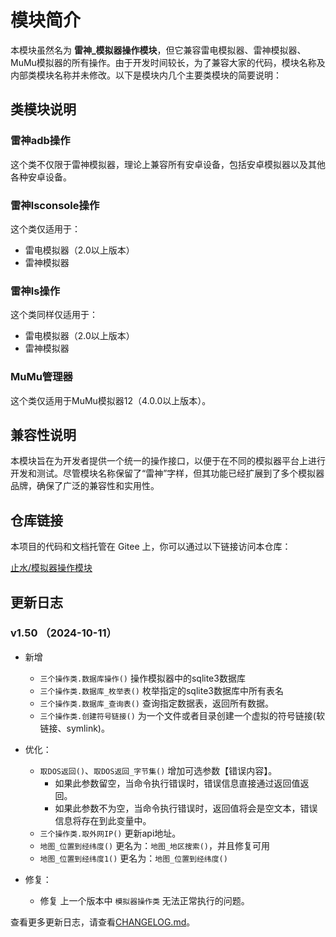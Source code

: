 # 模块简介

本模块虽然名为 **雷神_模拟器操作模块**，但它兼容雷电模拟器、雷神模拟器、MuMu模拟器的所有操作。由于开发时间较长，为了兼容大家的代码，模块名称及内部类模块名称并未修改。以下是模块内几个主要类模块的简要说明：

## 类模块说明

### 雷神adb操作
这个类不仅限于雷神模拟器，理论上兼容所有安卓设备，包括安卓模拟器以及其他各种安卓设备。

### 雷神lsconsole操作
这个类仅适用于：
- 雷电模拟器（2.0以上版本）
- 雷神模拟器

### 雷神ls操作
这个类同样仅适用于：
- 雷电模拟器（2.0以上版本）
- 雷神模拟器

### MuMu管理器
这个类仅适用于MuMu模拟器12（4.0.0以上版本）。

## 兼容性说明
本模块旨在为开发者提供一个统一的操作接口，以便于在不同的模拟器平台上进行开发和测试。尽管模块名称保留了“雷神”字样，但其功能已经扩展到了多个模拟器品牌，确保了广泛的兼容性和实用性。

## 仓库链接

本项目的代码和文档托管在 Gitee 上，你可以通过以下链接访问本仓库：

[止水/模拟器操作模块](https://gitee.com/fjcq/ZsEmuLib)

## 更新日志

### v1.50 （2024-10-11）

* 新增
  * `三个操作类.数据库操作()` 操作模拟器中的sqlite3数据库
  * `三个操作类.数据库_枚举表()` 枚举指定的sqlite3数据库中所有表名
  * `三个操作类.数据库_查询表()` 查询指定数据表，返回所有数据。
  * `三个操作类.创建符号链接()` 为一个文件或者目录创建一个虚拟的符号链接(软链接、symlink)。

* 优化：
  * `取DOS返回()`、`取DOS返回_字节集()` 增加可选参数【错误内容】。
    * 如果此参数留空，当命令执行错误时，错误信息直接通过返回值返回。
    * 如果此参数不为空，当命令执行错误时，返回值将会是空文本，错误信息将存在到此变量中。
  * `三个操作类.取外网IP()` 更新api地址。
  * `地图_位置到经纬度()` 更名为：`地图_地区搜索()`，并且修复可用
  * `地图_位置到经纬度1()` 更名为：`地图_位置到经纬度()`

* 修复：
  * 修复 上一个版本中 `模拟器操作类` 无法正常执行的问题。

查看更多更新日志，请查看[CHANGELOG.md](CHANGELOG.md)。